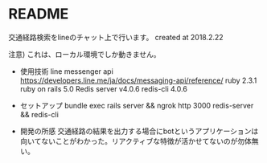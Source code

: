 # README

交通経路検索をlineのチャット上で行います。
created at 2018.2.22

注意) これは、ローカル環境でしか動きません。

* 使用技術
line messenger api https://developers.line.me/ja/docs/messaging-api/reference/
ruby 2.3.1 ruby on rails 5.0
Redis server v4.0.6 redis-cli 4.0.6

* セットアップ
bundle exec rails server && ngrok http 3000
redis-server && redis-cli

* 開発の所感
交通経路の結果を出力する場合にbotというアプリケーションは向いてないことがわかった。リアクティブな特徴が活かせてないのが勿体無い。
